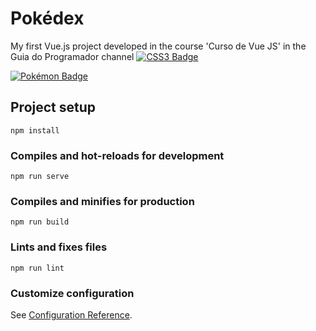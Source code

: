 # Pokédex

My first Vue.js project developed in the course 'Curso de Vue JS' in the Guia do Programador channel
[
![CSS3 Badge](https://img.shields.io/badge/-YoutubePlaylist-red?style=flat-square?color=black&logo=youtube&logoColor=white)](https://www.youtube.com/playlist?list=PLJ_KhUnlXUPteacVhunyK5M8SKIadeED0)

[![Pokémon Badge](https://img.shields.io/badge/-Visit%20Pokédex%20website-yellow?style=flatsquare&logo=pokémon&logoColor=white&link=https://pokedex-vue-project.netlify.app/)](https://pokedex-vue-project.netlify.app/) 

## Project setup
```
npm install
```

### Compiles and hot-reloads for development
```
npm run serve
```

### Compiles and minifies for production
```
npm run build
```

### Lints and fixes files
```
npm run lint
```

### Customize configuration
See [Configuration Reference](https://cli.vuejs.org/config/).

